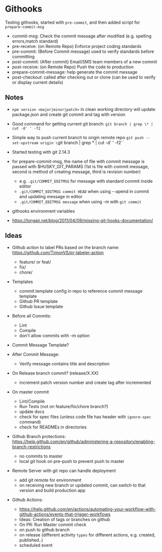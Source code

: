 # Githooks

Testing githooks, started with `pre-commit`, and then added script for `prepare-commit-msg`

- commit-msg: Check the commit message after modified (e.g. spelling errors,match standard)
- pre-receive: (on Remote Repo) Enforce project coding standards
- pre-commit: (Before Commit message) used to verify standards before committing
- post-commit: (After commit) Email/SMS team members of a new commit
- post-receive: (on Remote Repo) Push the code to production
- prepare-commit-message: help generate the commit message
- post-checkout: called after checking out or clone (can be used to verify or display current details)

## Notes

 - `npm version <major|minor|patch>` in clean working directory will update package.json and create git commit and tag with version

 - Good command for getting current git branch: `git branch | grep \* | cut -d' ' -f2`

 - Simple way to push current branch to origin remote repo `git push --set-upstream origin \`git branch | grep \* | cut -d' ' -f2\``

 - Started testing with git 2.14.3

 - for prepare-commit-msg, the name of file with commit message is passed with $HUSKY_GIT_PARAMS (1st is file with commit message, second is method of creating message, third is revision number)
    - e.g. `.git/COMMIT_EDITMSG` for message with standard commit inside editor
    - `.git/COMMIT_EDITMSG commit HEAD` when using --apend in commit and updating message in editor
    - `.git/COMMIT_EDITMSG message` when using -m with `git commit` 

 - githooks environment variables
  - https://longair.net/blog/2011/04/09/missing-git-hooks-documentation/


## Ideas
 - Github action to label PRs based on the branch name: https://github.com/TimonVS/pr-labeler-action
    - feature/ or feat/
    - fix/
    - chore/

 - Templates
    - commit.template config in repo to reference commit message template
    - Github PR template
    - Github Issue template

 - Before all Commits:
    - Lint
    - Compile
    - don't allow commits with -m option

 - Commit Message Template?

 - After Commit Message:
    - Verify message contains title and description

 - On Release branch commit? (release/X.XX)
    - increment patch version number and create tag after incremented 

 - On master commit 
    - Lint/Compile
    - Run Tests (not on feature/fix/chore branch?)
    - update docs
    - check for spec files (unless code file has header with `ignore-spec` command)
    - check for READMEs in directories

 - Github Branch protections: https://help.github.com/en/github/administering-a-repository/enabling-branch-restrictions
    - no commits to master
    - local git hook on pre-push to prevent push to master

 - Remote Server with git repo can handle deployment
    - add git remote for environment
    - on receiving new branch or updated commit, can switch to that version and build production app

 - Github Actions:
    - https://help.github.com/en/actions/automating-your-workflow-with-github-actions/events-that-trigger-workflows
    - Ideas: Creation of tags or branches on github
    - On PR: Run Master commit check 
    - on push to github branch
    - on release (different activity `types` for different actions, e.g. created, published..)
    - scheduled event
